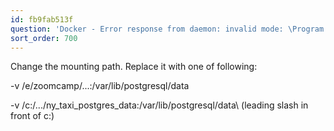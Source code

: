 ```yaml
---
id: fb9fab513f
question: 'Docker - Error response from daemon: invalid mode: \Program Files\Git\var\lib\postgresql\data.'
sort_order: 700
---
```


Change the mounting path. Replace it with one of following:

-v /e/zoomcamp/...:/var/lib/postgresql/data

-v /c:/.../ny_taxi_postgres_data:/var/lib/postgresql/data\ (leading slash in front of c:)

